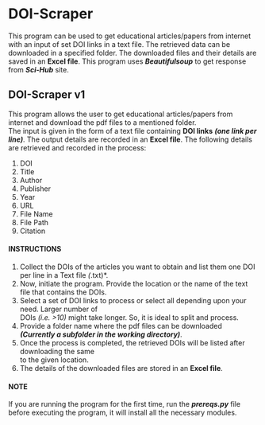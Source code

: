 # DOI-Scraper
This program can be used to get educational articles/papers from internet with an input of set DOI links in a text file. The retrieved data can be downloaded in a specified folder. The downloaded files and their details are saved in an **Excel file**. This program uses ***Beautifulsoup*** to get response from ***Sci-Hub*** site.

## DOI-Scraper v1
This program allows the user to get educational articles/papers from internet and download the pdf files to a mentioned folder.<br/> The input is given in the form of a text file containing **DOI links** ***(one link per line)***. The output details are recorded in an **Excel file**.
The following details are retrieved and recorded in the process:
1. DOI
2. Title
3. Author
4. Publisher
5. Year
6. URL
7. File Name
8. File Path
9. Citation

#### INSTRUCTIONS
1. Collect the DOIs of the articles you want to obtain and list them one DOI per line in a Text file *(*.txt)*.
2. Now, initiate the program. Provide the location or the name of the text file that contains the DOIs.
3. Select a set of DOI links to process or select all depending upon your need. Larger number of <br/>DOIs *(i.e. >10)* might take longer. So, it is ideal to split and process. 
4. Provide a folder name where the pdf files can be downloaded ***(Currently a subfolder in the working directory)***.
5. Once the process is completed, the retrieved DOIs will be listed after downloading the same  <br/> to the given location.
6. The details of the downloaded files are stored in an **Excel file**.

#### NOTE 
If you are running the program for the first time, run the ***prereqs.py*** file before executing the program, it will install all the necessary modules.
